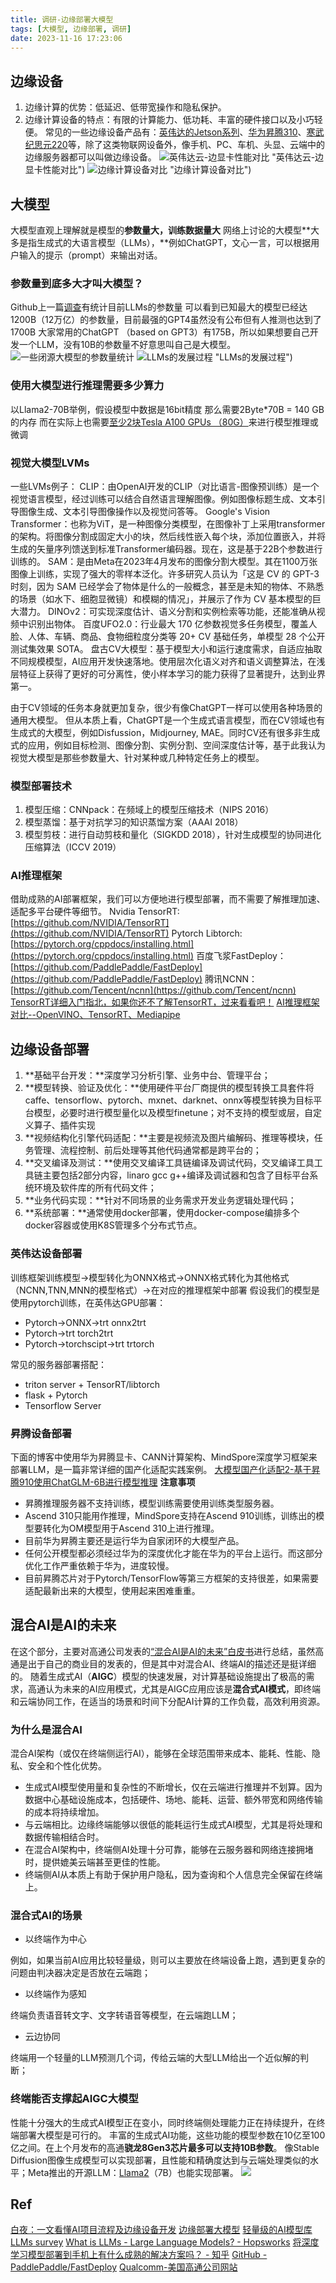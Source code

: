 ```yaml
---
title: 调研-边缘部署大模型
tags: [大模型, 边缘部署, 调研]
date: 2023-11-16 17:23:06
---
```

## 边缘设备
1. 边缘计算的优势：低延迟、低带宽操作和隐私保护。
2. 边缘计算设备的特点：有限的计算能力、低功耗、丰富的硬件接口以及小巧轻便。
常见的一些边缘设备产品有：[英伟达的Jetson系列](https://www.nvidia.cn/autonomous-machines/)、[华为昇腾310](https://www.hisilicon.com/cn/products/Ascend/Ascend-310)、[寒武纪思元220](https://www.cambricon.com/index.php?m=content&c=index&a=lists&catid=55)等，除了这类物联网设备外，像手机、PC、车机、头显、云端中的边缘服务器都可以叫做边缘设备。
![英伟达云-边显卡性能对比](https://raw.githubusercontent.com/Chris-Tang6/PicGo-Hub/master/blog/20231117171142.png) "英伟达云-边显卡性能对比")
![边缘计算设备对比](https://raw.githubusercontent.com/Chris-Tang6/PicGo-Hub/master/blog/20231117171224.png) "边缘计算设备对比")
## 大模型
大模型直观上理解就是模型的**参数量大，训练数据量大**
网络上讨论的大模型**大多是指生成式的大语言模型（LLMs），**例如ChatGPT，文心一言，可以根据用户输入的提示（prompt）来输出对话。
### 参数量到底多大才叫大模型？
Github上一篇[调查](https://github.com/RUCAIBox/LLMSurvey)有统计目前LLMs的参数量
可以看到已知最大的模型已经达1200B（12万亿）的参数量，目前最强的GPT4虽然没有公布但有人推测也达到了1700B
大家常用的ChatGPT （based on GPT3）有175B，所以如果想要自己开发一个LLM，没有10B的参数量不好意思叫自己是大模型。
![一些闭源大模型的参数量统计](https://raw.githubusercontent.com/Chris-Tang6/PicGo-Hub/master/blog/20231117171234.png "一些闭源大模型的参数量统计")
![LLMs的发展过程](https://raw.githubusercontent.com/Chris-Tang6/PicGo-Hub/master/blog/20231117171434.png) "LLMs的发展过程")
### 使用大模型进行推理需要多少算力
以Llama2-70B举例，假设模型中数据是16bit精度
那么需要2Byte*70B = 140 GB的内存
而在实际上也需要[至少2块Tesla A100 GPUs （80G）](https://cursor.sh/blog/llama-inference)来进行模型推理或微调
### 视觉大模型LVMs
一些LVMs例子：
CLIP：由OpenAI开发的CLIP（对比语言-图像预训练）是一个视觉语言模型，经过训练可以结合自然语言理解图像。例如图像标题生成、文本引导图像生成、文本引导图像操作以及视觉问答等。
Google's Vision Transformer：也称为ViT，是一种图像分类模型，在图像补丁上采用transformer的架构。将图像分割成固定大小的块，然后线性嵌入每个块，添加位置嵌入，并将生成的矢量序列馈送到标准Transformer编码器。现在，这是基于22B个参数进行训练的。
SAM：是由Meta在2023年4月发布的图像分割大模型。其在1100万张图像上训练，实现了强大的零样本泛化。许多研究人员认为「这是 CV 的 GPT-3 时刻，因为 SAM 已经学会了物体是什么的一般概念，甚至是未知的物体、不熟悉的场景（如水下、细胞显微镜）和模糊的情况」，并展示了作为 CV 基本模型的巨大潜力。
DINOv2：可实现深度估计、语义分割和实例检索等功能，还能准确从视频中识别出物体。
百度UFO2.0：行业最大 170 亿参数视觉多任务模型，覆盖人脸、人体、车辆、商品、食物细粒度分类等 20+ CV 基础任务，单模型 28 个公开测试集效果 SOTA。
盘古CV大模型：基于模型大小和运行速度需求，自适应抽取不同规模模型，AI应用开发快速落地。使用层次化语义对齐和语义调整算法，在浅层特征上获得了更好的可分离性，使小样本学习的能力获得了显著提升，达到业界第一。

由于CV领域的任务本身就更加复杂，很少有像ChatGPT一样可以使用各种场景的通用大模型。
但从本质上看，ChatGPT是一个生成式语言模型，而在CV领域也有生成式的大模型，例如Disfussion，Midjourney, MAE。同时CV还有很多非生成式的应用，例如目标检测、图像分割、实例分割、空间深度估计等，基于此我认为视觉大模型是那些参数量大、针对某种或几种特定任务上的模型。
### 模型部署技术

1. 模型压缩：CNNpack：在频域上的模型压缩技术（NIPS 2016）
2. 模型蒸馏：基于对抗学习的知识蒸馏方案（AAAI 2018）
3. 模型剪枝：进行自动剪枝和量化（SIGKDD 2018），针对生成模型的协同进化压缩算法（ICCV 2019）
### AI推理框架
借助成熟的AI部署框架，我们可以方便地进行模型部署，而不需要了解推理加速、适配多平台硬件等细节。
Nvidia TensorRT: [https://github.com/NVIDIA/TensorRT](https://github.com/NVIDIA/TensorRT)
Pytorch Libtorch: [https://pytorch.org/cppdocs/installing.html](https://pytorch.org/cppdocs/installing.html)
百度飞浆FastDeploy：[https://github.com/PaddlePaddle/FastDeploy](https://github.com/PaddlePaddle/FastDeploy)
腾讯NCNN：[https://github.com/Tencent/ncnn](https://github.com/Tencent/ncnn)
[TensorRT详细入门指北，如果你还不了解TensorRT，过来看看吧！](https://zhuanlan.zhihu.com/p/371239130)
[AI推理框架对比--OpenVINO、TensorRT、Mediapipe](https://zhuanlan.zhihu.com/p/344442534)
## 边缘设备部署

1. **基础平台开发：**深度学习分析引擎、业务中台、管理平台；
2. **模型转换、验证及优化：**使用硬件平台厂商提供的模型转换工具套件将caffe、tensorflow、pytorch、mxnet、darknet、onnx等模型转换为目标平台模型，必要时进行模型量化以及模型finetune；对不支持的模型或层，自定义算子、插件实现
3. **视频结构化引擎代码适配：**主要是视频流及图片编解码、推理等模块，任务管理、流程控制、前后处理等其他代码通常都是跨平台的；
4. **交叉编译及测试：**使用交叉编译工具链编译及调试代码，交叉编译工具工具链主要包括2部分内容，linaro gcc g++编译及调试器和包含了目标平台系统环境及软件库的所有代码文件；
5. **业务代码实现：**针对不同场景的业务需求开发业务逻辑处理代码；
6. **系统部署：**通常使用docker部署，使用docker-compose编排多个docker容器或使用K8S管理多个分布式节点。
### 英伟达设备部署
训练框架训练模型->模型转化为ONNX格式->ONNX格式转化为其他格式（NCNN,TNN,MNN的模型格式）->在对应的推理框架中部署
假设我们的模型是使用pytorch训练，在英伟达GPU部署：

- Pytorch->ONNX->trt onnx2trt
- Pytorch->trt torch2trt
- Pytorch->torchscipt->trt trtorch

常见的服务器部署搭配：

- triton server + TensorRT/libtorch
- flask + Pytorch
- Tensorflow Server
### 昇腾设备部署
下面的博客中使用华为昇腾显卡、CANN计算架构、MindSpore深度学习框架来部署LLM，是一篇非常详细的国产化适配实践案例。
[大模型国产化适配2-基于昇腾910使用ChatGLM-6B进行模型推理](https://zhuanlan.zhihu.com/p/650730807)
**注意事项**

- 昇腾推理服务器不支持训练，模型训练需要使用训练类型服务器。
- Ascend 310只能用作推理，MindSpore支持在Ascend 910训练，训练出的模型要转化为OM模型用于Ascend 310上进行推理。
- 目前华为昇腾主要还是运行华为自家闭环的大模型产品。
- 任何公开模型都必须经过华为的深度优化才能在华为的平台上运行。而这部分优化工作严重依赖于华为，进度较慢。
- 目前昇腾芯片对于Pytorch/TensorFlow等第三方框架的支持很差，如果需要适配最新出来的大模型，使用起来困难重重。
## 混合AI是AI的未来
在这个部分，主要对高通公司发表的[“混合AI是AI的未来”白皮书](https://www.qualcomm.cn/content/dam/qcomm-martech/dm-assets/documents/files/white-paper_1.1.pdf)进行总结，虽然高通是出于自己的商业目的发表的，但是其中对混合AI、终端AI的描述还是挺详细的。
随着生成式AI（**AIGC**）模型的快速发展，对计算基础设施提出了极高的需求，高通认为未来的AI应用模式，尤其是AIGC应用应该是**混合式AI模式**，即终端和云端协同工作，在适当的场景和时间下分配AI计算的工作负载，高效利用资源。
### 为什么是混合AI
混合AI架构（或仅在终端侧运行AI），能够在全球范围带来成本、能耗、性能、隐私、安全和个性化优势。

- 生成式AI模型使用量和复杂性的不断增长，仅在云端进行推理并不划算。因为数据中心基础设施成本，包括硬件、场地、能耗、运营、额外带宽和网络传输的成本将持续增加。
- 与云端相比。边缘终端能够以很低的能耗运行生成式AI模型，尤其是将处理和数据传输相结合时。
- 在混合AI架构中，终端侧AI处理十分可靠，能够在云服务器和网络连接拥堵时，提供媲美云端甚至更佳的性能。
- 终端侧AI从本质上有助于保护用户隐私，因为查询和个人信息完全保留在终端上。
### 混合式AI的场景

- 以终端作为中心

例如，如果当前AI应用比较轻量级，则可以主要放在终端设备上跑，遇到更复杂的问题由判决器决定是否放在云端跑；

- 以终端作为感知

终端负责语音转文字、文字转语音等模型，在云端跑LLM；

- 云边协同

终端用一个轻量的LLM预测几个词，传给云端的大型LLM给出一个近似解的判断；

### 终端能否支撑起AIGC大模型
性能十分强大的生成式AI模型正在变小，同时终端侧处理能力正在持续提升，在终端部署大模型是可行的。
丰富的生成式AI功能，这些功能的模型参数在10亿至100亿之间。在上个月发布的高通**骁龙8Gen3芯片最多可以支持10B参数**。
像Stable Diffusion图像生成模型可以实现部署，且性能和精确度达到与云端处理类似的水平；Meta推出的开源LLM：[Llama2](https://github.com/facebookresearch/llama)（7B）也能实现部署。
![](https://raw.githubusercontent.com/Chris-Tang6/PicGo-Hub/master/blog/20231117171258.png)
## Ref
[白夜：一文看懂AI项目流程及边缘设备开发](https://zhuanlan.zhihu.com/p/406764228)
[边缘部署大模型](https://zhuanlan.zhihu.com/p/662063426)
[轻量级的AI模型库](https://github.com/DefTruth/lite.ai.toolkit)
[LLMs survey](https://github.com/RUCAIBox/LLMSurvey)
[What is LLMs - Large Language Models? - Hopsworks](https://www.hopsworks.ai/dictionary/llms-large-language-models)
[将深度学习模型部署到手机上有什么成熟的解决方案吗？ - 知乎](https://www.zhihu.com/question/526866369/answer/2755098180)
[GitHub - PaddlePaddle/FastDeploy](https://github.com/PaddlePaddle/FastDeploy)
[Qualcomm-美国高通公司网站](https://www.qualcomm.cn/)
